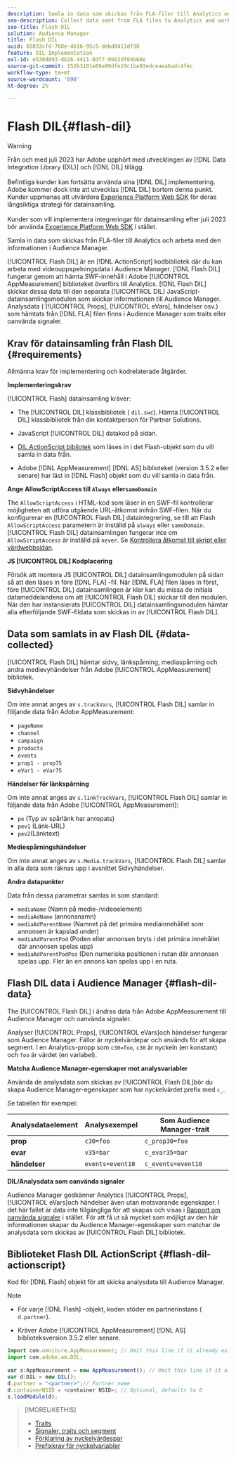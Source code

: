 ```yaml
---
description: Samla in data som skickas från FLA-filer till Analytics och arbeta med den informationen i Audience Manager.
seo-description: Collect data sent from FLA files to Analytics and work with that information in Audience Manager.
seo-title: Flash DIL
solution: Audience Manager
title: Flash DIL
uuid: 65833cfd-768e-4b16-95c5-debd8411df38
feature: DIL Implementation
exl-id: e530d893-db26-4411-8df7-9bb2df84b68e
source-git-commit: 152b3101e69e99dfe19c1be93edceaea6adc4fec
workflow-type: tm+mt
source-wordcount: '698'
ht-degree: 2%

---
```


# Flash DIL{#flash-dil}

>[!WARNING]
>
>Från och med juli 2023 har Adobe upphört med utvecklingen av [!DNL Data Integration Library (DIL)] och [!DNL DIL] tillägg.
><br><br>
>Befintliga kunder kan fortsätta använda sina [!DNL DIL] implementering. Adobe kommer dock inte att utvecklas [!DNL DIL] bortom denna punkt. Kunder uppmanas att utvärdera [Experience Platform Web SDK](https://experienceleague.adobe.com/docs/experience-platform/edge/home.html?lang=en) för deras långsiktiga strategi för datainsamling.
><br><br>
>Kunder som vill implementera integreringar för datainsamling efter juli 2023 bör använda [Experience Platform Web SDK](https://experienceleague.adobe.com/docs/experience-platform/edge/home.html?lang=en) i stället.

Samla in data som skickas från FLA-filer till Analytics och arbeta med den informationen i Audience Manager.

<!-- 

c_flash_dil_toc.xml

 -->

[!UICONTROL Flash DIL] är en [!DNL ActionScript] kodbibliotek där du kan arbeta med videouppspelningsdata i Audience Manager. [!DNL Flash DIL] fungerar genom att hämta SWF-innehåll i Adobe [!UICONTROL AppMeasurement] biblioteket överförs till Analytics. [!DNL Flash DIL] skickar dessa data till den separata [!UICONTROL DIL] JavaScript-datainsamlingsmodulen som skickar informationen till Audience Manager. Analysdata ( [!UICONTROL Props], [!UICONTROL eVars], händelser osv.) som hämtats från [!DNL FLA] filen finns i Audience Manager som traits eller oanvända signaler.

## Krav för datainsamling från Flash DIL {#requirements}

Allmänna krav för implementering och kodrelaterade åtgärder.

<!-- 

c_flash_dil_intro.xml

 -->

**Implementeringskrav**

[!UICONTROL Flash] datainsamling kräver:

* The [!UICONTROL DIL] klassbibliotek ( `dil.swc`). Hämta [!UICONTROL DIL] klassbibliotek från din kontaktperson för Partner Solutions.

* JavaScript [!UICONTROL DIL] datakod på sidan.
* [DIL ActionScript bibliotek](../dil/dil-flash.md#flash-dil-actionscript) som läses in i det Flash-objekt som du vill samla in data från.
* Adobe [!DNL AppMeasurement] [!DNL AS] biblioteket (version 3.5.2 eller senare) har läst in [!DNL Flash] objekt som du vill samla in data från.

**Ange AllowScriptAccess till `Always` eller`sameDomain`**

The `AllowScriptAccess` i HTML-kod som läser in en SWF-fil kontrollerar möjligheten att utföra utgående URL-åtkomst inifrån SWF-filen. När du konfigurerar en [!UICONTROL Flash DIL] dataintegrering, se till att Flash `AllowScriptAccess` parametern är inställd på `always` eller `sameDomain`. [!UICONTROL Flash DIL] datainsamlingen fungerar inte om `AllowScriptAccess` är inställd på `never`. Se [Kontrollera åtkomst till skript eller värdwebbsidan](https://helpx.adobe.com/flash/kb/control-access-scripts-host-web.html).

**JS [!UICONTROL DIL] Kodplacering**

Försök att montera JS [!UICONTROL DIL] datainsamlingsmodulen på sidan så att den läses in före [!DNL FLA] -fil. När [!DNL FLA] filen läses in först, före [!UICONTROL DIL] datainsamlingen är klar kan du missa de initiala datameddelandena om att [!UICONTROL Flash DIL] skickar till den modulen. När den har instansierats [!UICONTROL DIL] datainsamlingsmodulen hämtar alla efterföljande SWF-fildata som skickas in av [!UICONTROL Flash DIL].

## Data som samlats in av Flash DIL {#data-collected}

[!UICONTROL Flash DIL] hämtar sidvy, länkspårning, mediaspårning och andra medievyhändelser från Adobe [!UICONTROL AppMeasurement] bibliotek.

<!-- 

r_flash_dil_data_collected.xml

 -->

**Sidvyhändelser**

Om inte annat anges av `s.trackVars`, [!UICONTROL Flash DIL] samlar in följande data från Adobe AppMeasurement:

* `pageName`
* `channel`
* `campaign`
* `products`
* `events`
* `prop1 - prop75`
* `eVar1 - eVar75`

**Händelser för länkspårning**

Om inte annat anges av `s.linkTrackVars`, [!UICONTROL Flash DIL] samlar in följande data från Adobe [!UICONTROL AppMeasurement]:

* `pe` (Typ av spårlänk har anropats)
* `pev1` (Länk-URL)
* `pev2`(Länktext)

**Mediespårningshändelser**

Om inte annat anges av `s.Media.trackVars`, [!UICONTROL Flash DIL] samlar in alla data som räknas upp i avsnittet Sidvyhändelser.

**Andra datapunkter**

Data från dessa parametrar samlas in som standard:

* `mediaName` (Namn på medie-/videoelement)
* `mediaAdName` (annonsnamn)
* `mediaAdParentName` (Namnet på det primära mediainnehållet som annonsen är kapslad under)
* `mediaAdParentPod` (Poden eller annonsen bryts i det primära innehållet där annonsen spelas upp)
* `mediaAdParentPodPos` (Den numeriska positionen i rutan där annonsen spelas upp. Fler än en annons kan spelas upp i en ruta.

## Flash DIL data i Audience Manager {#flash-dil-data}

The [!UICONTROL Flash DIL] i ändras data från Adobe AppMeasurement till Audience Manager och oanvända signaler.

<!-- 

c_flash_dil_in_aam.xml

 -->

Analyser [!UICONTROL Props], [!UICONTROL eVars]och händelser fungerar som Audience Manager. Fällor är nyckelvärdepar och används för att skapa segment. I en Analytics-propp som `c30=foo`, `c30` är nyckeln (en konstant) och `foo` är värdet (en variabel).

**Matcha Audience Manager-egenskaper mot analysvariabler**

Använda de analysdata som skickas av [!UICONTROL Flash DIL]bör du skapa Audience Manager-egenskaper som har nyckelvärdet prefix med `c_`.

Se tabellen för exempel:

| Analysdataelement | Analysexempel | Som Audience Manager-trait |
|---|---|---|
| **prop** | `c30=foo` | `c_prop30=foo` |
| **evar** | `v35=bar` | `c_evar35=bar` |
| **händelser** | `events=event10` | `c_events=event10` |

**DIL/Analysdata som oanvända signaler**

Audience Manager godkänner Analytics [!UICONTROL Props], [!UICONTROL eVars]och händelser även utan motsvarande egenskaper. I det här fallet är data inte tillgängliga för att skapas och visas i [Rapport om oanvända signaler](../reporting/dynamic-reports/unused-signals.md) i stället. För att få ut så mycket som möjligt av den här informationen skapar du Audience Manager-egenskaper som matchar de analysdata som skickas av [!UICONTROL Flash DIL] bibliotek.

## Biblioteket Flash DIL ActionScript {#flash-dil-actionscript}

Kod för [!DNL Flash] objekt för att skicka analysdata till Audience Manager.

<!-- 

r_flash_dil_actionscript.xml

 -->

>[!NOTE]
>
>* För varje [!DNL Flash] -objekt, koden stöder en partnerinstans ( `d.partner`).
>
>* Kräver Adobe [!UICONTROL AppMeasurement] [!DNL AS] biblioteksversion 3.5.2 eller senare.

```js
import com.omniture.AppMeasurement; // Omit this line if it already exists in the code 
import com.adobe.am.DIL; 
  
var s:AppMeasurement = new AppMeasurement(); // Omit this line if it already exists in the code 
var d:DIL = new DIL(); 
d.partner = "<partner>";// Partner name 
d.containerNSID = <container NSID>; // Optional, defaults to 0 
s.loadModule(d);
```

>[!MORELIKETHIS]
>
>* [Traits ](../features/traits/trait-details-page.md)
>* [Signaler, traits och segment](../reference/signal-trait-segment.md)
>* [Förklaring av nyckelvärdespar](../reference/key-value-pairs-explained.md)
>* [Prefixkrav för nyckelvariabler](../features/traits/trait-variable-prefixes.md)
